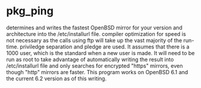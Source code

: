 # pkg_ping
determines and writes the fastest OpenBSD mirror for your version and architecture into the /etc/installurl file.
compiler optimization for speed is not necessary as the calls using ftp will take up the vast majority of the run-time.
priviledge separation and pledge are used. It assumes that there is a 1000 user, which is the standard when a new user is made.
It will need to be run as root to take advantage of automatically writing the result into /etc/installurl file and only searches
for encrypted "https" mirrors, even though "http" mirrors are faster. This program works on OpenBSD 6.1 and the current 6.2 
version as of this writing.
